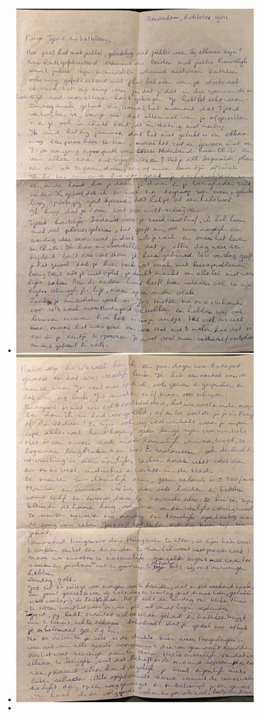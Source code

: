 - ![2025-02-11-11-30-58.jpeg](../assets/2025-02-11-11-30-58.jpeg)
- ![2025-02-11-11-31-50.jpeg](../assets/2025-02-11-11-31-50.jpeg)
-